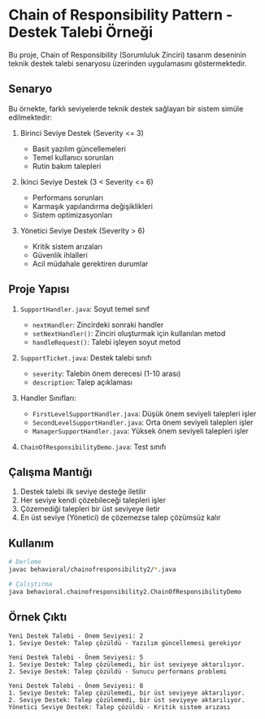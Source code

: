 # Chain of Responsibility Pattern - Destek Talebi Örneği

Bu proje, Chain of Responsibility (Sorumluluk Zinciri) tasarım deseninin teknik destek talebi senaryosu üzerinden uygulamasını göstermektedir.

## Senaryo

Bu örnekte, farklı seviyelerde teknik destek sağlayan bir sistem simüle edilmektedir:

1. Birinci Seviye Destek (Severity <= 3)
   - Basit yazılım güncellemeleri
   - Temel kullanıcı sorunları
   - Rutin bakım talepleri

2. İkinci Seviye Destek (3 < Severity <= 6)
   - Performans sorunları
   - Karmaşık yapılandırma değişiklikleri
   - Sistem optimizasyonları

3. Yönetici Seviye Destek (Severity > 6)
   - Kritik sistem arızaları
   - Güvenlik ihlalleri
   - Acil müdahale gerektiren durumlar

## Proje Yapısı

1. `SupportHandler.java`: Soyut temel sınıf
   - `nextHandler`: Zincirdeki sonraki handler
   - `setNextHandler()`: Zinciri oluşturmak için kullanılan metod
   - `handleRequest()`: Talebi işleyen soyut metod

2. `SupportTicket.java`: Destek talebi sınıfı
   - `severity`: Talebin önem derecesi (1-10 arası)
   - `description`: Talep açıklaması

3. Handler Sınıfları:
   - `FirstLevelSupportHandler.java`: Düşük önem seviyeli talepleri işler
   - `SecondLevelSupportHandler.java`: Orta önem seviyeli talepleri işler
   - `ManagerSupportHandler.java`: Yüksek önem seviyeli talepleri işler

4. `ChainOfResponsibilityDemo.java`: Test sınıfı

## Çalışma Mantığı

1. Destek talebi ilk seviye desteğe iletilir
2. Her seviye kendi çözebileceği talepleri işler
3. Çözemediği talepleri bir üst seviyeye iletir
4. En üst seviye (Yönetici) de çözemezse talep çözümsüz kalır

## Kullanım

```bash
# Derleme
javac behavioral/chainofresponsibility2/*.java

# Çalıştırma
java behavioral.chainofresponsibility2.ChainOfResponsibilityDemo
```

## Örnek Çıktı

```
Yeni Destek Talebi - Önem Seviyesi: 2
1. Seviye Destek: Talep çözüldü - Yazılım güncellemesi gerekiyor

Yeni Destek Talebi - Önem Seviyesi: 5
1. Seviye Destek: Talep çözülemedi, bir üst seviyeye aktarılıyor.
2. Seviye Destek: Talep çözüldü - Sunucu performans problemi

Yeni Destek Talebi - Önem Seviyesi: 8
1. Seviye Destek: Talep çözülemedi, bir üst seviyeye aktarılıyor.
2. Seviye Destek: Talep çözülemedi, bir üst seviyeye aktarılıyor.
Yönetici Seviye Destek: Talep çözüldü - Kritik sistem arızası
```
